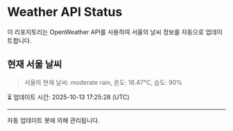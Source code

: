 
# Weather API Status

이 리포지토리는 OpenWeather API를 사용하여 서울의 날씨 정보를 자동으로 업데이트합니다.

## 현재 서울 날씨
> 서울의 현재 날씨: moderate rain, 온도: 16.47°C, 습도: 90%

⏳ 업데이트 시간: 2025-10-13 17:25:28 (UTC)

---
자동 업데이트 봇에 의해 관리됩니다.
